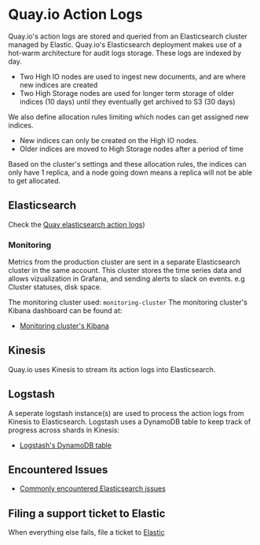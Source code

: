 # Quay.io Action Logs
Quay.io's action logs are stored and queried from an Elasticsearch cluster managed by Elastic.
Quay.io's Elasticsearch deployment makes use of a hot-warm architecture for audit logs storage.
These logs are indexed by day.
- Two High IO nodes are used to ingest new documents, and are where new indices are created
- Two High Storage nodes are used for longer term storage of older indices (10 days) until they eventually
  get archived to S3 (30 days)

We also define allocation rules limiting which nodes can get assigned new indices.
- New indices can only be created on the High IO nodes.
- Older indices are moved to High Storage nodes after a period of time

Based on the cluster's settings and these allocation rules, the indices can only have 1 replica,
and a node going down means a replica will not be able to get allocated.


## Elasticsearch
Check the [Quay elasticsearch action logs](../../quay-elasticsearch-events-logs.md))

### Monitoring
Metrics from the production cluster are sent in a separate Elasticsearch cluster in the same account. This cluster stores the time series data and allows vizualization in Grafana, and sending alerts to slack on events. e.g Cluster statuses, disk space.

The monitoring cluster used: `monitoring-cluster`
The monitoring cluster's Kibana dashboard can be found at:
- [Monitoring cluster's Kibana](https://b1c5336b505d4c9794a9ebb3f912648e.us-east-1.aws.found.io:9243/app/kibana)


## Kinesis
Quay.io uses Kinesis to stream its action logs into Elasticsearch.


## Logstash
A seperate logstash instance(s) are used to process the action logs from Kinesis to Elasticsearch. Logstash uses a DynamoDB table to keep track of progress across shards in Kinesis:
- [Logstash's DynamoDB table](https://console.aws.amazon.com/dynamodb/home?region=us-east-1#tables:selected=quay-prod-kinesis-logstash-elasticsearch;tab=items)


## Encountered Issues
- [Commonly encountered Elasticsearch issues](../issues/action_logs.md)


## Filing a support ticket to Elastic
When everything else fails, file a ticket to [Elastic](https://support.elastic.co/customers/s/)
